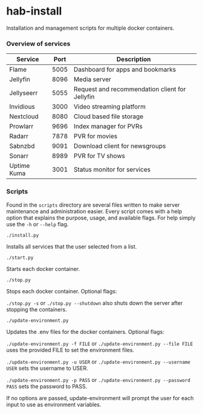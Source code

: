 # hab-install

Installation and management scripts for multiple docker containers.

### Overview of services

| Service | Port | Description |
| --- | --- | --- |
| Flame | 5005 | Dashboard for apps and bookmarks |
| Jellyfin | 8096 | Media server |
| Jellyseerr | 5055 | Request and recommendation client for Jellyfin |
| Invidious | 3000 | Video streaming platform |
| Nextcloud | 8080 | Cloud based file storage |
| Prowlarr | 9696 | Index manager for PVRs |
| Radarr | 7878 | PVR for movies |
| Sabnzbd | 9091 | Download client for newsgroups |
| Sonarr | 8989 | PVR for TV shows |
| Uptime Kuma | 3001 | Status monitor for services |

### Scripts

Found in the `scripts` directory are several files written to make server maintenance and administration easier. Every script comes with a help option that explains the purpose, usage, and available flags. For help simply use the `-h` or `--help` flag.

`./install.py`

Installs all services that the user selected from a list.

`./start.py`

Starts each docker container.

`./stop.py`

Stops each docker container. Optional flags:

`./stop.py -s` or `./stop.py --shutdown` also shuts down the server after stopping the containers.

`./update-environment.py`

Updates the .env files for the docker containers. Optional flags:

`./update-environment.py -f FILE` or `./update-environment.py --file FILE` uses the provided FILE to set the environment files.

`./update-environment.py -u USER` or `./update-environment.py --username USER` sets the username to USER.

`./update-environment.py -p PASS` or `./update-environment.py --password PASS` sets the password to PASS.

If no options are passed, update-environment will prompt the user for each input to use as environment variables.

